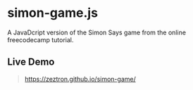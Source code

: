 # simon-game.js
A JavaDcript version of the Simon Says game from the online freecodecamp tutorial.

## Live Demo
> https://zeztron.github.io/simon-game/
